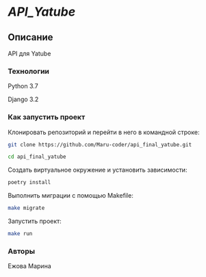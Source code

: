 # *API_Yatube*

## Описание

API для Yatube

### Технологии

Python 3.7

Django 3.2

### Как запустить проект

Клонировать репозиторий и перейти в него в командной строке:

```bash
git clone https://github.com/Maru-coder/api_final_yatube.git
```

```bash
cd api_final_yatube
```

Создать виртуальное окружение и установить зависимости:

```bash
poetry install
```

Выполнить миграции с помощью Makefile:

```bash
make migrate
```

Запустить проект:

```bash
make run
```

### Авторы

Ежова Марина
